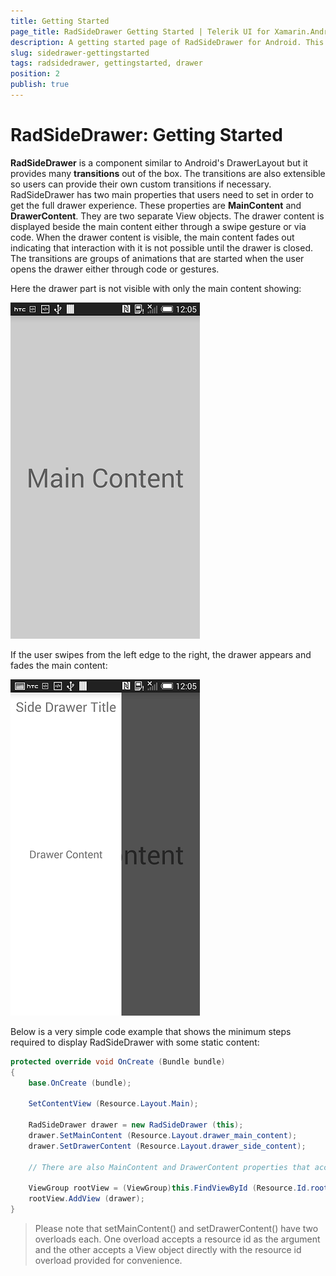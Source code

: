 ```yaml
---
title: Getting Started
page_title: RadSideDrawer Getting Started | Telerik UI for Xamarin.Android Documentation
description: A getting started page of RadSideDrawer for Android. This article explains what are the steps to create a RadSideDrawer instance from scratch.
slug: sidedrawer-gettingstarted
tags: radsidedrawer, gettingstarted, drawer
position: 2
publish: true
---
```


# RadSideDrawer: Getting Started

**RadSideDrawer** is a component similar to Android's DrawerLayout but it provides many **transitions** out of the box. The transitions are also extensible so users can provide their own custom transitions if necessary.
RadSideDrawer has two main properties that users need to set in order to get the full drawer experience. These properties are **MainContent** and **DrawerContent**. They are two separate View objects. The drawer
content is displayed beside the main content either through a swipe gesture or via code. When the drawer content is visible, the main content fades out indicating that interaction with it is not possible until the drawer is
closed. The transitions are groups of animations that are started when the user opens the drawer either through code or gestures.

Here the drawer part is not visible with only the main content showing:

![TelerikUI-SideDrawer-Getting-Started](images/drawer-getting-started-1.png "Side drawer main content.")

If the user swipes from the left edge to the right, the drawer appears and fades the main content:

![TelerikUI-SideDrawer-Getting-Started](images/drawer-getting-started-2.png "Drawer content.")

Below is a very simple code example that shows the minimum steps required to display RadSideDrawer with some static content:



```C#
protected override void OnCreate (Bundle bundle)
{
	base.OnCreate (bundle);

	SetContentView (Resource.Layout.Main);

	RadSideDrawer drawer = new RadSideDrawer (this);
	drawer.SetMainContent (Resource.Layout.drawer_main_content);
	drawer.SetDrawerContent (Resource.Layout.drawer_side_content);
	
	// There are also MainContent and DrawerContent properties that accept a View directly.

	ViewGroup rootView = (ViewGroup)this.FindViewById (Resource.Id.rootView);
	rootView.AddView (drawer);
}
```

>Please note that setMainContent() and setDrawerContent() have two overloads each. One overload accepts a resource id as the argument and the other accepts a View object directly with the resource id overload provided
for convenience.

